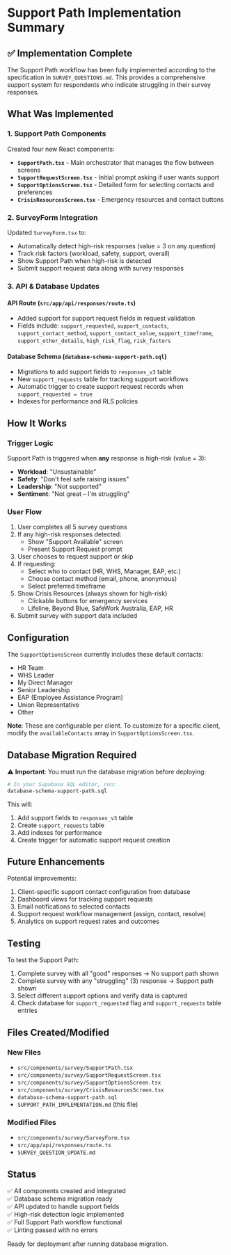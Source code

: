 # Support Path Implementation Summary

## ✅ Implementation Complete

The Support Path workflow has been fully implemented according to the specification in `SURVEY_QUESTIONS.md`. This provides a comprehensive support system for respondents who indicate struggling in their survey responses.

## What Was Implemented

### 1. Support Path Components

Created four new React components:

- **`SupportPath.tsx`** - Main orchestrator that manages the flow between screens
- **`SupportRequestScreen.tsx`** - Initial prompt asking if user wants support
- **`SupportOptionsScreen.tsx`** - Detailed form for selecting contacts and preferences
- **`CrisisResourcesScreen.tsx`** - Emergency resources and contact buttons

### 2. SurveyForm Integration

Updated `SurveyForm.tsx` to:
- Automatically detect high-risk responses (value = 3 on any question)
- Track risk factors (workload, safety, support, overall)
- Show Support Path when high-risk is detected
- Submit support request data along with survey responses

### 3. API & Database Updates

#### API Route (`src/app/api/responses/route.ts`)
- Added support for support request fields in request validation
- Fields include: `support_requested`, `support_contacts`, `support_contact_method`, `support_contact_value`, `support_timeframe`, `support_other_details`, `high_risk_flag`, `risk_factors`

#### Database Schema (`database-schema-support-path.sql`)
- Migrations to add support fields to `responses_v3` table
- New `support_requests` table for tracking support workflows
- Automatic trigger to create support request records when `support_requested = true`
- Indexes for performance and RLS policies

## How It Works

### Trigger Logic

Support Path is triggered when **any** response is high-risk (value = 3):
- **Workload**: "Unsustainable"
- **Safety**: "Don't feel safe raising issues"  
- **Leadership**: "Not supported"
- **Sentiment**: "Not great – I'm struggling"

### User Flow

1. User completes all 5 survey questions
2. If any high-risk responses detected:
   - Show "Support Available" screen
   - Present Support Request prompt
3. User chooses to request support or skip
4. If requesting:
   - Select who to contact (HR, WHS, Manager, EAP, etc.)
   - Choose contact method (email, phone, anonymous)
   - Select preferred timeframe
5. Show Crisis Resources (always shown for high-risk)
   - Clickable buttons for emergency services
   - Lifeline, Beyond Blue, SafeWork Australia, EAP, HR
6. Submit survey with support data included

## Configuration

The `SupportOptionsScreen` currently includes these default contacts:
- HR Team
- WHS Leader  
- My Direct Manager
- Senior Leadership
- EAP (Employee Assistance Program)
- Union Representative
- Other

**Note**: These are configurable per client. To customize for a specific client, modify the `availableContacts` array in `SupportOptionsScreen.tsx`.

## Database Migration Required

⚠️ **Important**: You must run the database migration before deploying:

```bash
# In your Supabase SQL editor, run:
database-schema-support-path.sql
```

This will:
1. Add support fields to `responses_v3` table
2. Create `support_requests` table
3. Add indexes for performance
4. Create trigger for automatic support request creation

## Future Enhancements

Potential improvements:
1. Client-specific support contact configuration from database
2. Dashboard views for tracking support requests
3. Email notifications to selected contacts
4. Support request workflow management (assign, contact, resolve)
5. Analytics on support request rates and outcomes

## Testing

To test the Support Path:

1. Complete survey with all "good" responses → No support path shown
2. Complete survey with any "struggling" (3) response → Support path shown
3. Select different support options and verify data is captured
4. Check database for `support_requested` flag and `support_requests` table entries

## Files Created/Modified

### New Files
- `src/components/survey/SupportPath.tsx`
- `src/components/survey/SupportRequestScreen.tsx`
- `src/components/survey/SupportOptionsScreen.tsx`
- `src/components/survey/CrisisResourcesScreen.tsx`
- `database-schema-support-path.sql`
- `SUPPORT_PATH_IMPLEMENTATION.md` (this file)

### Modified Files
- `src/components/survey/SurveyForm.tsx`
- `src/app/api/responses/route.ts`
- `SURVEY_QUESTION_UPDATE.md`

## Status

✅ All components created and integrated  
✅ Database schema migration ready  
✅ API updated to handle support fields  
✅ High-risk detection logic implemented  
✅ Full Support Path workflow functional  
✅ Linting passed with no errors

Ready for deployment after running database migration.


